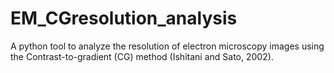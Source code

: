 # EM_CGresolution_analysis
A python tool to analyze the resolution of electron microscopy images using the Contrast-to-gradient (CG) method (Ishitani and Sato, 2002). 
